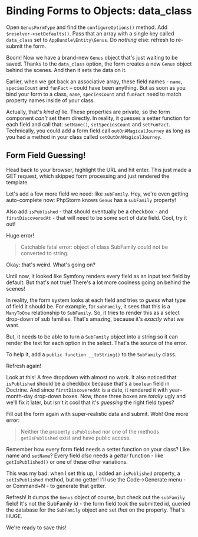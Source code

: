 # Binding Forms to Objects: data_class

Open `GenusFormType` and find the `configureOptions()` method. Add `$resolver->setDefaults()`.
Pass that an array with a single key called `data_class` set to `AppBundle\Entity\Genus`.
Do *nothing* else: refresh to re-submit the form.

Boom! Now we have a brand-new `Genus` object that's just waiting to be saved. Thanks
to the `data_class` option, the form creates a new `Genus` object behind the scenes.
And then it sets the data on it.

Earlier, when we got back an associative array, these field names - `name`, `speciesCount`
and `funFact` – could have been anything. But as soon as you bind your form to a
class, `name`, `speciesCount` and `funFact` need to match property names inside of
your class.

Actually, that's *kind of* lie. These properties are private, so the form component
*can't* set them directly. In reality, it guesses a setter function for each field and
call that: `setName()`, `setSpeciesCount` and `setFunFact`. Technically, you could
add a form field call `outOnAMagicalJourney` as long as you had a method in your class
called `setOutOnAMagicalJourney`.

## Form Field Guessing!

Head back to your browser, highlight the URL and hit enter. This just made a GET
request, which skipped form processing and just rendered the template.

Let's add a few more field we need: like `subFamily`. Hey, we're even getting auto-complete
now: PhpStorm knows `Genus` has a `subFamily` property!

Also add `isPublished` - that should eventually be a checkbox - and `firstDiscoveredAt` -
that will need to be some sort of date field. Cool, try it out!

Huge error!

> Catchable fatal error: object of class SubFamily could not be converted to string.

Okay: that's weird. What's going on?

Until now, it looked like Symfony renders every field as an input text field by default.
But that's not true! There's a lot more coolness going on behind the scenes!

In reality, the form system looks at each field and tries to *guess* what type of
field it should be. For example, for `subFamily`, it sees that this is a `ManyToOne`
relationship to `SubFamily`. So, it tries to render this as a select drop-down of
sub families. That's amazing, because it's *exactly* what we want.

But, it needs to be able to turn a `SubFamily` object into a string so it can render
the text for each option in the select. That's the source of the error.

To help it, add a `public function __toString()` to the `SubFamily` class.

Refresh again!

Look at this! A free dropdown with almost no work. It also noticed that `isPublished`
should be a checkbox because that's a `boolean` field in Doctrine. And since `firstDiscoveredAt`
is a date, it rendered it with year-month-day drop-down boxes. Now, those three
boxes are *totally* ugly and we'll fix it later, but isn't it cool that it's *guessing*
the right field types?

Fill out the form again with super-realistic data and submit. Woh! One more error:

> Neither the property `isPublished`  nor one of the methods `getIsPublished` exist
> and have public access.

Remember how every form field needs a setter function on your class? Like name and
`setName`? Every field *also* needs a *getter* function - like `getIsPublished()`
or one of these other variations. 

This was my bad: when I set this up, I added an `isPublished` property, a `setIsPublished`
method, but no getter! I'll use the Code->Generate menu - or Command+N - to generate
that getter.

Refresh! It dumps the `Genus` object of course, but check out the `subFamily` field!
It's not the SubFamily *id* - the form field took the submitted id, queried the
database for the `SubFamily` object and set *that* on the property. That's HUGE.

We're ready to save this!
